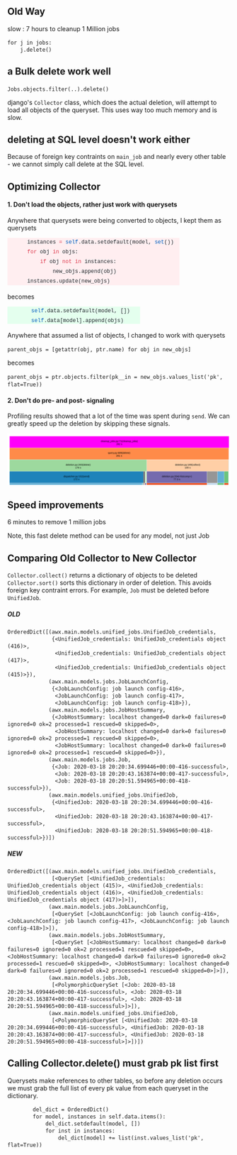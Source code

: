 ## Old Way

slow : 7 hours to cleanup 1 Million jobs

```
for j in jobs:
    j.delete()
```

## a Bulk delete work well

`Jobs.objects.filter(..).delete()`

django's `Collector` class, which does the actual deletion, will attempt to load all objects of the queryset. This uses way too much memory and is slow.

## deleting at SQL level doesn't work either

Because of foreign key contraints on `main_job` and nearly every other table - we cannot simply call delete at the SQL level.

## Optimizing Collector
#### 1. Don't load the objects, rather just work with querysets

Anywhere that querysets were being converted to objects, I kept them as querysets

![](add_old.png)

becomes

![](add_new.png)

Anywhere that assumed a list of objects, I changed to work with querysets

`parent_objs = [getattr(obj, ptr.name) for obj in new_objs]`

becomes

`parent_objs = ptr.objects.filter(pk__in = new_objs.values_list('pk', flat=True))`

#### 2. Don't do pre- and post- signaling

Profiling results showed that a lot of the time was spent during `send`. We can greatly speed up the deletion by skipping these signals.

![](send_collect.png)

## Speed improvements

6 minutes to remove 1 million jobs

Note, this fast delete method can be used for any model, not just Job

## Comparing Old Collector to New Collector

`Collector.collect()` returns a dictionary of objects to be deleted
`Collector.sort()` sorts this dictionary in order of deletion. This avoids foreign key contraint errors. For example, `Job` must be deleted before `UnifiedJob`.

##### OLD
```
OrderedDict([(awx.main.models.unified_jobs.UnifiedJob_credentials,
              {<UnifiedJob_credentials: UnifiedJob_credentials object (416)>,
               <UnifiedJob_credentials: UnifiedJob_credentials object (417)>,
               <UnifiedJob_credentials: UnifiedJob_credentials object (415)>}),
             (awx.main.models.jobs.JobLaunchConfig,
              {<JobLaunchConfig: job launch config-416>,
               <JobLaunchConfig: job launch config-417>,
               <JobLaunchConfig: job launch config-418>}),
             (awx.main.models.jobs.JobHostSummary,
              {<JobHostSummary: localhost changed=0 dark=0 failures=0 ignored=0 ok=2 processed=1 rescued=0 skipped=0>,
               <JobHostSummary: localhost changed=0 dark=0 failures=0 ignored=0 ok=2 processed=1 rescued=0 skipped=0>,
               <JobHostSummary: localhost changed=0 dark=0 failures=0 ignored=0 ok=2 processed=1 rescued=0 skipped=0>}),
             (awx.main.models.jobs.Job,
              {<Job: 2020-03-18 20:20:34.699446+00:00-416-successful>,
               <Job: 2020-03-18 20:20:43.163874+00:00-417-successful>,
               <Job: 2020-03-18 20:20:51.594965+00:00-418-successful>}),
             (awx.main.models.unified_jobs.UnifiedJob,
              {<UnifiedJob: 2020-03-18 20:20:34.699446+00:00-416-successful>,
               <UnifiedJob: 2020-03-18 20:20:43.163874+00:00-417-successful>,
               <UnifiedJob: 2020-03-18 20:20:51.594965+00:00-418-successful>})])
```

##### NEW

```
OrderedDict([(awx.main.models.unified_jobs.UnifiedJob_credentials,
              [<QuerySet [<UnifiedJob_credentials: UnifiedJob_credentials object (415)>, <UnifiedJob_credentials: UnifiedJob_credentials object (416)>, <UnifiedJob_credentials: UnifiedJob_credentials object (417)>]>]),
             (awx.main.models.jobs.JobLaunchConfig,
              [<QuerySet [<JobLaunchConfig: job launch config-416>, <JobLaunchConfig: job launch config-417>, <JobLaunchConfig: job launch config-418>]>]),
             (awx.main.models.jobs.JobHostSummary,
              [<QuerySet [<JobHostSummary: localhost changed=0 dark=0 failures=0 ignored=0 ok=2 processed=1 rescued=0 skipped=0>, <JobHostSummary: localhost changed=0 dark=0 failures=0 ignored=0 ok=2 processed=1 rescued=0 skipped=0>, <JobHostSummary: localhost changed=0 dark=0 failures=0 ignored=0 ok=2 processed=1 rescued=0 skipped=0>]>]),
             (awx.main.models.jobs.Job,
              [<PolymorphicQuerySet [<Job: 2020-03-18 20:20:34.699446+00:00-416-successful>, <Job: 2020-03-18 20:20:43.163874+00:00-417-successful>, <Job: 2020-03-18 20:20:51.594965+00:00-418-successful>]>]),
             (awx.main.models.unified_jobs.UnifiedJob,
              [<PolymorphicQuerySet [<UnifiedJob: 2020-03-18 20:20:34.699446+00:00-416-successful>, <UnifiedJob: 2020-03-18 20:20:43.163874+00:00-417-successful>, <UnifiedJob: 2020-03-18 20:20:51.594965+00:00-418-successful>]>])])
```

## Calling Collector.delete() must grab pk list first

Querysets make references to other tables, so before any deletion occurs we must grab the full list of every pk value from each queryset in the dictionary.

```
        del_dict = OrderedDict()
        for model, instances in self.data.items():
            del_dict.setdefault(model, [])
            for inst in instances:
                del_dict[model] += list(inst.values_list('pk', flat=True))
 ```
